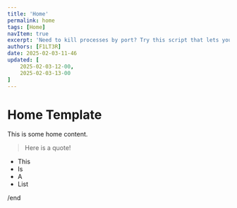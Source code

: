 ```yaml
---
title: 'Home'
permalink: home
tags: [Home]
navItem: true
excerpt: 'Need to kill processes by port? Try this script that lets you kill multiple processes on multiple ports simultaneously.'
authors: [F1LT3R]
date: 2025-02-03-11-46
updated: [
	2025-02-03-12-00,
	2025-02-03-13-00
]
---
```


# Home Template

This is some home content.

> Here is a quote!


- This
- Is
- A
- List

/end